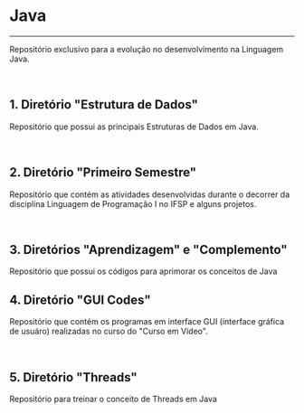 # Java
***

Repositório exclusivo para a evolução no desenvolvimento na Linguagem Java.

<br>


## 1. Diretório "Estrutura de Dados"

Repositório que possui as principais Estruturas de Dados em Java.

<br>

## 2. Diretório "Primeiro Semestre"

Repositório que contém as atividades desenvolvidas durante o decorrer da disciplina Linguagem de Programação I no IFSP e alguns projetos.

<br>

## 3. Diretórios "Aprendizagem" e "Complemento"

Repositório que possui os códigos para aprimorar os conceitos de Java
<br>

## 4. Diretório "GUI Codes"

Repositório que contém os programas em interface GUI (interface gráfica de usuáro) realizadas no curso do "Curso em Vídeo".

<br>

## 5. Diretório "Threads"

Repositório para treinar o conceito de Threads em Java

<br>

